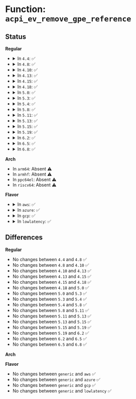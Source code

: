 # Function: <code>acpi_ev_remove_gpe_reference</code>

## Status
<b>Regular</b>
<ul>
<li>
<details>
<summary>In <code>4.4</code>: ✅</summary>

```c
acpi_status acpi_ev_remove_gpe_reference(struct acpi_gpe_event_info *gpe_event_info);
```

**Collision:** Unique Global

**Inline:** No

**Transformation:** False

**Instances:**

```
In drivers/acpi/acpica/evgpe.c (ffffffff814900cf)
Location: drivers/acpi/acpica/evgpe.c:187
Inline: False
Direct callers:
  - drivers/acpi/acpica/evxfgpe.c:acpi_disable_gpe
```
**Symbols:**

```
ffffffff814900cf-ffffffff81490119: acpi_ev_remove_gpe_reference (STB_GLOBAL)
```
</details>
</li>
<li>
<details>
<summary>In <code>4.8</code>: ✅</summary>

```c
acpi_status acpi_ev_remove_gpe_reference(struct acpi_gpe_event_info *gpe_event_info);
```

**Collision:** Unique Global

**Inline:** No

**Transformation:** False

**Instances:**

```
In drivers/acpi/acpica/evgpe.c (ffffffff814deec6)
Location: drivers/acpi/acpica/evgpe.c:187
Inline: False
Direct callers:
  - drivers/acpi/acpica/evxfgpe.c:acpi_disable_gpe
```
**Symbols:**

```
ffffffff814deec6-ffffffff814def10: acpi_ev_remove_gpe_reference (STB_GLOBAL)
```
</details>
</li>
<li>
<details>
<summary>In <code>4.10</code>: ✅</summary>

```c
acpi_status acpi_ev_remove_gpe_reference(struct acpi_gpe_event_info *gpe_event_info);
```

**Collision:** Unique Global

**Inline:** No

**Transformation:** False

**Instances:**

```
In drivers/acpi/acpica/evgpe.c (ffffffff81501825)
Location: drivers/acpi/acpica/evgpe.c:241
Inline: False
Direct callers:
  - drivers/acpi/acpica/evxfgpe.c:acpi_disable_gpe
```
**Symbols:**

```
ffffffff81501825-ffffffff8150186f: acpi_ev_remove_gpe_reference (STB_GLOBAL)
```
</details>
</li>
<li>
<details>
<summary>In <code>4.13</code>: ✅</summary>

```c
acpi_status acpi_ev_remove_gpe_reference(struct acpi_gpe_event_info *gpe_event_info);
```

**Collision:** Unique Global

**Inline:** No

**Transformation:** False

**Instances:**

```
In drivers/acpi/acpica/evgpe.c (ffffffff81511cfd)
Location: drivers/acpi/acpica/evgpe.c:241
Inline: False
Direct callers:
  - drivers/acpi/acpica/evxfgpe.c:acpi_setup_gpe_for_wake
  - drivers/acpi/acpica/evxfgpe.c:acpi_disable_gpe
```
**Symbols:**

```
ffffffff81511cfd-ffffffff81511d47: acpi_ev_remove_gpe_reference (STB_GLOBAL)
```
</details>
</li>
<li>
<details>
<summary>In <code>4.15</code>: ✅</summary>

```c
acpi_status acpi_ev_remove_gpe_reference(struct acpi_gpe_event_info *gpe_event_info);
```

**Collision:** Unique Global

**Inline:** No

**Transformation:** False

**Instances:**

```
In drivers/acpi/acpica/evgpe.c (ffffffff81559b8e)
Location: drivers/acpi/acpica/evgpe.c:241
Inline: False
Direct callers:
  - drivers/acpi/acpica/evxfgpe.c:acpi_setup_gpe_for_wake
  - drivers/acpi/acpica/evxfgpe.c:acpi_disable_gpe
```
**Symbols:**

```
ffffffff81559b8e-ffffffff81559c41: acpi_ev_remove_gpe_reference (STB_GLOBAL)
```
</details>
</li>
<li>
<details>
<summary>In <code>4.18</code>: ✅</summary>

```c
acpi_status acpi_ev_remove_gpe_reference(struct acpi_gpe_event_info *gpe_event_info);
```

**Collision:** Unique Global

**Inline:** No

**Transformation:** False

**Instances:**

```
In drivers/acpi/acpica/evgpe.c (ffffffff8159068e)
Location: drivers/acpi/acpica/evgpe.c:200
Inline: False
Direct callers:
  - drivers/acpi/acpica/evxfgpe.c:acpi_setup_gpe_for_wake
  - drivers/acpi/acpica/evxfgpe.c:acpi_disable_gpe
```
**Symbols:**

```
ffffffff8159068e-ffffffff81590741: acpi_ev_remove_gpe_reference (STB_GLOBAL)
```
</details>
</li>
<li>
<details>
<summary>In <code>5.0</code>: ✅</summary>

```c
acpi_status acpi_ev_remove_gpe_reference(struct acpi_gpe_event_info *gpe_event_info);
```

**Collision:** Unique Global

**Inline:** No

**Transformation:** False

**Instances:**

```
In drivers/acpi/acpica/evgpe.c (ffffffff815a8d13)
Location: drivers/acpi/acpica/evgpe.c:200
Inline: False
Direct callers:
  - drivers/acpi/acpica/evxfgpe.c:acpi_setup_gpe_for_wake
  - drivers/acpi/acpica/evxfgpe.c:acpi_disable_gpe
```
**Symbols:**

```
ffffffff815a8d13-ffffffff815a8dc6: acpi_ev_remove_gpe_reference (STB_GLOBAL)
```
</details>
</li>
<li>
<details>
<summary>In <code>5.3</code>: ✅</summary>

```c
acpi_status acpi_ev_remove_gpe_reference(struct acpi_gpe_event_info *gpe_event_info);
```

**Collision:** Unique Global

**Inline:** No

**Transformation:** False

**Instances:**

```
In drivers/acpi/acpica/evgpe.c (ffffffff815da498)
Location: drivers/acpi/acpica/evgpe.c:206
Inline: False
Direct callers:
  - drivers/acpi/acpica/evxfgpe.c:acpi_setup_gpe_for_wake
  - drivers/acpi/acpica/evxfgpe.c:acpi_disable_gpe
```
**Symbols:**

```
ffffffff815da498-ffffffff815da54b: acpi_ev_remove_gpe_reference (STB_GLOBAL)
```
</details>
</li>
<li>
<details>
<summary>In <code>5.4</code>: ✅</summary>

```c
acpi_status acpi_ev_remove_gpe_reference(struct acpi_gpe_event_info *gpe_event_info);
```

**Collision:** Unique Global

**Inline:** No

**Transformation:** False

**Instances:**

```
In drivers/acpi/acpica/evgpe.c (ffffffff815fb7d8)
Location: drivers/acpi/acpica/evgpe.c:206
Inline: False
Direct callers:
  - drivers/acpi/acpica/evxfgpe.c:acpi_setup_gpe_for_wake
  - drivers/acpi/acpica/evxfgpe.c:acpi_disable_gpe
```
**Symbols:**

```
ffffffff815fb7d8-ffffffff815fb88b: acpi_ev_remove_gpe_reference (STB_GLOBAL)
```
</details>
</li>
<li>
<details>
<summary>In <code>5.8</code>: ✅</summary>

```c
acpi_status acpi_ev_remove_gpe_reference(struct acpi_gpe_event_info *gpe_event_info);
```

**Collision:** Unique Global

**Inline:** No

**Transformation:** False

**Instances:**

```
In drivers/acpi/acpica/evgpe.c (ffffffff816a78fb)
Location: drivers/acpi/acpica/evgpe.c:206
Inline: False
Direct callers:
  - drivers/acpi/acpica/evxface.c:acpi_ev_install_gpe_handler
  - drivers/acpi/acpica/evxfgpe.c:acpi_setup_gpe_for_wake
  - drivers/acpi/acpica/evxfgpe.c:acpi_disable_gpe
```
**Symbols:**

```
ffffffff816a78fb-ffffffff816a79ae: acpi_ev_remove_gpe_reference (STB_GLOBAL)
```
</details>
</li>
<li>
<details>
<summary>In <code>5.11</code>: ✅</summary>

```c
acpi_status acpi_ev_remove_gpe_reference(struct acpi_gpe_event_info *gpe_event_info);
```

**Collision:** Unique Global

**Inline:** No

**Transformation:** False

**Instances:**

```
In drivers/acpi/acpica/evgpe.c (ffffffff816c50f1)
Location: drivers/acpi/acpica/evgpe.c:206
Inline: False
Direct callers:
  - drivers/acpi/acpica/evxface.c:acpi_ev_install_gpe_handler
  - drivers/acpi/acpica/evxfgpe.c:acpi_setup_gpe_for_wake
  - drivers/acpi/acpica/evxfgpe.c:acpi_disable_gpe
```
**Symbols:**

```
ffffffff816c50f1-ffffffff816c51a4: acpi_ev_remove_gpe_reference (STB_GLOBAL)
```
</details>
</li>
<li>
<details>
<summary>In <code>5.13</code>: ✅</summary>

```c
acpi_status acpi_ev_remove_gpe_reference(struct acpi_gpe_event_info *gpe_event_info);
```

**Collision:** Unique Global

**Inline:** No

**Transformation:** False

**Instances:**

```
In drivers/acpi/acpica/evgpe.c (ffffffff816a7173)
Location: drivers/acpi/acpica/evgpe.c:206
Inline: False
Direct callers:
  - drivers/acpi/acpica/evxface.c:acpi_ev_install_gpe_handler
  - drivers/acpi/acpica/evxfgpe.c:acpi_setup_gpe_for_wake
  - drivers/acpi/acpica/evxfgpe.c:acpi_disable_gpe
```
**Symbols:**

```
ffffffff816a7173-ffffffff816a7226: acpi_ev_remove_gpe_reference (STB_GLOBAL)
```
</details>
</li>
<li>
<details>
<summary>In <code>5.15</code>: ✅</summary>

```c
acpi_status acpi_ev_remove_gpe_reference(struct acpi_gpe_event_info *gpe_event_info);
```

**Collision:** Unique Global

**Inline:** No

**Transformation:** False

**Instances:**

```
In drivers/acpi/acpica/evgpe.c (ffffffff8171ddba)
Location: drivers/acpi/acpica/evgpe.c:206
Inline: False
Direct callers:
  - drivers/acpi/acpica/evxface.c:acpi_ev_install_gpe_handler
  - drivers/acpi/acpica/evxfgpe.c:acpi_setup_gpe_for_wake
  - drivers/acpi/acpica/evxfgpe.c:acpi_disable_gpe
```
**Symbols:**

```
ffffffff8171ddba-ffffffff8171de6d: acpi_ev_remove_gpe_reference (STB_GLOBAL)
```
</details>
</li>
<li>
<details>
<summary>In <code>5.19</code>: ✅</summary>

```c
acpi_status acpi_ev_remove_gpe_reference(struct acpi_gpe_event_info *gpe_event_info);
```

**Collision:** Unique Global

**Inline:** No

**Transformation:** False

**Instances:**

```
In drivers/acpi/acpica/evgpe.c (ffffffff8184de56)
Location: drivers/acpi/acpica/evgpe.c:206
Inline: False
Direct callers:
  - drivers/acpi/acpica/evxface.c:acpi_ev_install_gpe_handler
  - drivers/acpi/acpica/evxfgpe.c:acpi_setup_gpe_for_wake
  - drivers/acpi/acpica/evxfgpe.c:acpi_disable_gpe
```
**Symbols:**

```
ffffffff8184de56-ffffffff8184df18: acpi_ev_remove_gpe_reference (STB_GLOBAL)
```
</details>
</li>
<li>
<details>
<summary>In <code>6.2</code>: ✅</summary>

```c
acpi_status acpi_ev_remove_gpe_reference(struct acpi_gpe_event_info *gpe_event_info);
```

**Collision:** Unique Global

**Inline:** No

**Transformation:** False

**Instances:**

```
In drivers/acpi/acpica/evgpe.c (ffffffff81987420)
Location: drivers/acpi/acpica/evgpe.c:206
Inline: False
Direct callers:
  - drivers/acpi/acpica/evxface.c:acpi_ev_install_gpe_handler
  - drivers/acpi/acpica/evxfgpe.c:acpi_setup_gpe_for_wake
  - drivers/acpi/acpica/evxfgpe.c:acpi_disable_gpe
```
**Symbols:**

```
ffffffff81987420-ffffffff81987503: acpi_ev_remove_gpe_reference (STB_GLOBAL)
```
</details>
</li>
<li>
<details>
<summary>In <code>6.5</code>: ✅</summary>

```c
acpi_status acpi_ev_remove_gpe_reference(struct acpi_gpe_event_info *gpe_event_info);
```

**Collision:** Unique Global

**Inline:** No

**Transformation:** False

**Instances:**

```
In drivers/acpi/acpica/evgpe.c (ffffffff819cde60)
Location: drivers/acpi/acpica/evgpe.c:206
Inline: False
Direct callers:
  - drivers/acpi/acpica/evxface.c:acpi_ev_install_gpe_handler
  - drivers/acpi/acpica/evxfgpe.c:acpi_setup_gpe_for_wake
  - drivers/acpi/acpica/evxfgpe.c:acpi_disable_gpe
```
**Symbols:**

```
ffffffff819cde60-ffffffff819cdf43: acpi_ev_remove_gpe_reference (STB_GLOBAL)
```
</details>
</li>
<li>
<details>
<summary>In <code>6.8</code>: ✅</summary>

```c
acpi_status acpi_ev_remove_gpe_reference(struct acpi_gpe_event_info *gpe_event_info);
```

**Collision:** Unique Global

**Inline:** No

**Transformation:** False

**Instances:**

```
In drivers/acpi/acpica/evgpe.c (ffffffff81a18930)
Location: drivers/acpi/acpica/evgpe.c:206
Inline: False
Direct callers:
  - drivers/acpi/acpica/evxface.c:acpi_ev_install_gpe_handler
  - drivers/acpi/acpica/evxfgpe.c:acpi_setup_gpe_for_wake
  - drivers/acpi/acpica/evxfgpe.c:acpi_disable_gpe
```
**Symbols:**

```
ffffffff81a18930-ffffffff81a18a13: acpi_ev_remove_gpe_reference (STB_GLOBAL)
```
</details>
</li>
</ul>
<b>Arch</b>
<ul>
<li>
In <code>arm64</code>: Absent ⚠️
</li>
<li>
In <code>armhf</code>: Absent ⚠️
</li>
<li>
In <code>ppc64el</code>: Absent ⚠️
</li>
<li>
In <code>riscv64</code>: Absent ⚠️
</li>
</ul>
<b>Flavor</b>
<ul>
<li>
<details>
<summary>In <code>aws</code>: ✅</summary>

```c
acpi_status acpi_ev_remove_gpe_reference(struct acpi_gpe_event_info *gpe_event_info);
```

**Collision:** Unique Global

**Inline:** No

**Transformation:** False

**Instances:**

```
In drivers/acpi/acpica/evgpe.c (ffffffff815e58da)
Location: drivers/acpi/acpica/evgpe.c:206
Inline: False
Direct callers:
  - drivers/acpi/acpica/evxfgpe.c:acpi_setup_gpe_for_wake
  - drivers/acpi/acpica/evxfgpe.c:acpi_disable_gpe
```
**Symbols:**

```
ffffffff815e58da-ffffffff815e5921: acpi_ev_remove_gpe_reference (STB_GLOBAL)
```
</details>
</li>
<li>
<details>
<summary>In <code>azure</code>: ✅</summary>

```c
acpi_status acpi_ev_remove_gpe_reference(struct acpi_gpe_event_info *gpe_event_info);
```

**Collision:** Unique Global

**Inline:** No

**Transformation:** False

**Instances:**

```
In drivers/acpi/acpica/evgpe.c (ffffffff815d0f41)
Location: drivers/acpi/acpica/evgpe.c:206
Inline: False
Direct callers:
  - drivers/acpi/acpica/evxfgpe.c:acpi_setup_gpe_for_wake
  - drivers/acpi/acpica/evxfgpe.c:acpi_disable_gpe
```
**Symbols:**

```
ffffffff815d0f41-ffffffff815d0f88: acpi_ev_remove_gpe_reference (STB_GLOBAL)
```
</details>
</li>
<li>
<details>
<summary>In <code>gcp</code>: ✅</summary>

```c
acpi_status acpi_ev_remove_gpe_reference(struct acpi_gpe_event_info *gpe_event_info);
```

**Collision:** Unique Global

**Inline:** No

**Transformation:** False

**Instances:**

```
In drivers/acpi/acpica/evgpe.c (ffffffff815efab8)
Location: drivers/acpi/acpica/evgpe.c:206
Inline: False
Direct callers:
  - drivers/acpi/acpica/evxfgpe.c:acpi_setup_gpe_for_wake
  - drivers/acpi/acpica/evxfgpe.c:acpi_disable_gpe
```
**Symbols:**

```
ffffffff815efab8-ffffffff815efb6b: acpi_ev_remove_gpe_reference (STB_GLOBAL)
```
</details>
</li>
<li>
<details>
<summary>In <code>lowlatency</code>: ✅</summary>

```c
acpi_status acpi_ev_remove_gpe_reference(struct acpi_gpe_event_info *gpe_event_info);
```

**Collision:** Unique Global

**Inline:** No

**Transformation:** False

**Instances:**

```
In drivers/acpi/acpica/evgpe.c (ffffffff81609968)
Location: drivers/acpi/acpica/evgpe.c:206
Inline: False
Direct callers:
  - drivers/acpi/acpica/evxfgpe.c:acpi_setup_gpe_for_wake
  - drivers/acpi/acpica/evxfgpe.c:acpi_disable_gpe
```
**Symbols:**

```
ffffffff81609968-ffffffff81609a1b: acpi_ev_remove_gpe_reference (STB_GLOBAL)
```
</details>
</li>
</ul>

## Differences
<b>Regular</b>
<ul>
<li>
No changes between <code>4.4</code> and <code>4.8</code> ✅
</li>
<li>
No changes between <code>4.8</code> and <code>4.10</code> ✅
</li>
<li>
No changes between <code>4.10</code> and <code>4.13</code> ✅
</li>
<li>
No changes between <code>4.13</code> and <code>4.15</code> ✅
</li>
<li>
No changes between <code>4.15</code> and <code>4.18</code> ✅
</li>
<li>
No changes between <code>4.18</code> and <code>5.0</code> ✅
</li>
<li>
No changes between <code>5.0</code> and <code>5.3</code> ✅
</li>
<li>
No changes between <code>5.3</code> and <code>5.4</code> ✅
</li>
<li>
No changes between <code>5.4</code> and <code>5.8</code> ✅
</li>
<li>
No changes between <code>5.8</code> and <code>5.11</code> ✅
</li>
<li>
No changes between <code>5.11</code> and <code>5.13</code> ✅
</li>
<li>
No changes between <code>5.13</code> and <code>5.15</code> ✅
</li>
<li>
No changes between <code>5.15</code> and <code>5.19</code> ✅
</li>
<li>
No changes between <code>5.19</code> and <code>6.2</code> ✅
</li>
<li>
No changes between <code>6.2</code> and <code>6.5</code> ✅
</li>
<li>
No changes between <code>6.5</code> and <code>6.8</code> ✅
</li>
</ul>
<b>Arch</b>
<ul>
</ul>
<b>Flavor</b>
<ul>
<li>
No changes between <code>generic</code> and <code>aws</code> ✅
</li>
<li>
No changes between <code>generic</code> and <code>azure</code> ✅
</li>
<li>
No changes between <code>generic</code> and <code>gcp</code> ✅
</li>
<li>
No changes between <code>generic</code> and <code>lowlatency</code> ✅
</li>
</ul>
